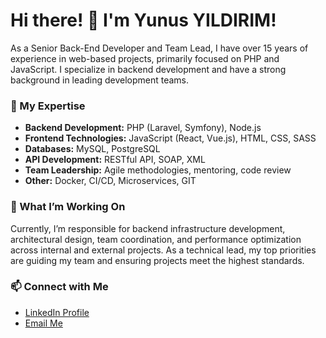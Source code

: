 # Hi there! 👋 I'm Yunus YILDIRIM!

As a Senior Back-End Developer and Team Lead, I have over 15 years of experience in web-based projects, primarily focused on PHP and JavaScript. I specialize in backend development and have a strong background in leading development teams.

### 🚀 My Expertise
- **Backend Development:** PHP (Laravel, Symfony), Node.js
- **Frontend Technologies:** JavaScript (React, Vue.js), HTML, CSS, SASS
- **Databases:** MySQL, PostgreSQL
- **API Development:** RESTful API, SOAP, XML
- **Team Leadership:** Agile methodologies, mentoring, code review
- **Other:** Docker, CI/CD, Microservices, GIT

### 🎯 What I’m Working On
Currently, I’m responsible for backend infrastructure development, architectural design, team coordination, and performance optimization across internal and external projects. As a technical lead, my top priorities are guiding my team and ensuring projects meet the highest standards.

### 📫 Connect with Me
- [LinkedIn Profile](https://www.linkedin.com/in/ynsyildirim/)  
- [Email Me](mailto:yns.yildirim@gmail.com)  

